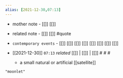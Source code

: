 ```yaml
---
alias: [2021-12-30,07:13]
---
```

- mother note - [[]] [[]]
- related note - [[]] [[]] #quote 
- `contemporary events` - [[]] [[]] [[]] [[]] [[]] [[]] [[]] [[]]

- [[2021-12-30]]  `07:13` _related_ [[]] | [[]] | [[]] # # #
	- a small natural or artificial [[satellite]]

```query
"moonlet"
```